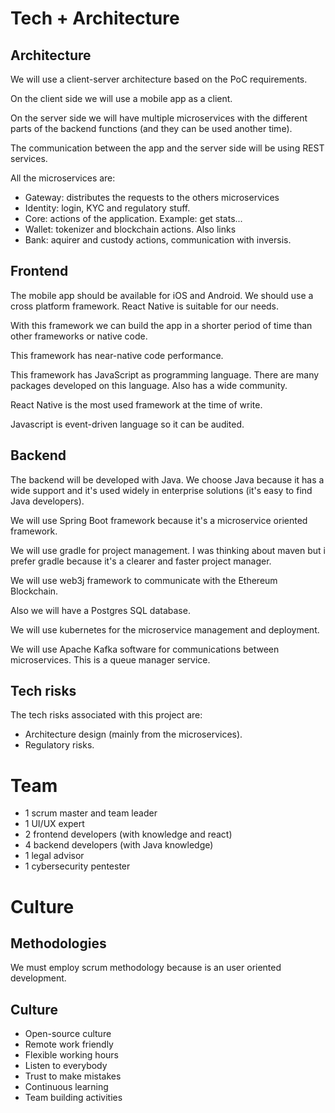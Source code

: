 # Tech + Architecture

## Architecture

We will use a client-server architecture based on the PoC requirements.

On the client side we will use a mobile app as a client.

On the server side we will have multiple microservices with the different parts of the backend functions (and they can be used another time).

The communication between the app and the server side will be using REST services.

All the microservices are:

- Gateway: distributes the requests to the others microservices
- Identity: login, KYC and regulatory stuff.
- Core: actions of the application. Example: get stats...
- Wallet: tokenizer and blockchain actions. Also links 
- Bank: aquirer and custody actions, communication with inversis.

## Frontend

The mobile app should be available for iOS and Android. We should use a cross platform framework. React Native is suitable for our needs. 

With this framework we can build the app in a shorter period of time than other frameworks or native code.

This framework has near-native code performance.

This framework has JavaScript as programming language. There are many packages developed on this language. Also has a wide community.

React Native is the most used framework at the time of write.

Javascript is event-driven language so it can be audited.

## Backend

The backend will be developed with Java. We choose Java because it has a wide support and it's used widely in enterprise solutions (it's easy to find Java developers).

We will use Spring Boot framework because it's a microservice oriented framework.

We will use gradle for project management. I was thinking about maven but i prefer gradle because it's a clearer and faster project manager.

We will use web3j framework to communicate with the Ethereum Blockchain.

Also we will have a Postgres SQL database.

We will use kubernetes for the microservice management and deployment.

We will use Apache Kafka software for communications between microservices. This is a queue manager service.

## Tech risks

The tech risks associated with this project are:

- Architecture design (mainly from the microservices).
- Regulatory risks.

# Team

- 1 scrum master and team leader
- 1 UI/UX expert
- 2 frontend developers (with knowledge and react)
- 4 backend developers (with Java knowledge)
- 1 legal advisor
- 1 cybersecurity pentester

# Culture

## Methodologies

We must employ scrum methodology because is an user oriented development.

## Culture

- Open-source culture
- Remote work friendly
- Flexible working hours
- Listen to everybody
- Trust to make mistakes
- Continuous learning
- Team building activities